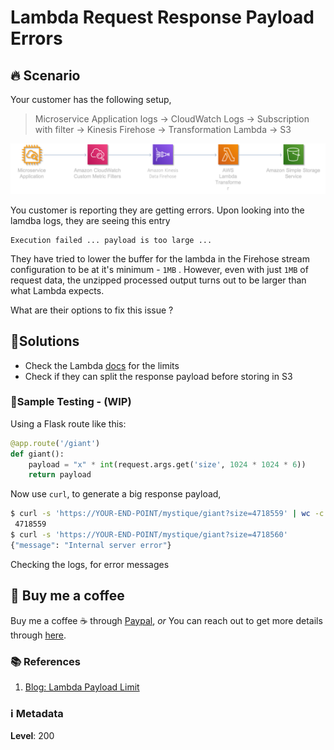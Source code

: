 # Lambda Request Response Payload Errors

## 🔥 Scenario

Your customer has the following setup,
> Microservice Application logs -> CloudWatch Logs -> Subscription with filter -> Kinesis Firehose -> Transformation Lambda -> S3

![miztiik_lambda_request_response_payload_errors](images/miztiik_lambda_request_response_payload_errors_02.png)

You customer is reporting they are getting errors. Upon looking into the lamdba logs, they are seeing this entry

```log
Execution failed ... payload is too large ...
```

They have tried to lower the buffer for the lambda in the Firehose stream configuration to be at it's minimum - `1MB` . However, even with just `1MB` of request data, the unzipped processed output turns out to be larger than what Lambda expects.

What are their options to fix this issue ?

## 🎯Solutions

- Check the Lambda [docs][1] for the limits
- Check if they can split the response payload before storing in S3

### 🧪Sample Testing - (WIP)

  Using a Flask route like this:

```py
@app.route('/giant')
def giant():
    payload = "x" * int(request.args.get('size', 1024 * 1024 * 6))
    return payload
```

Now use `curl`, to generate a big response payload,

```bash
$ curl -s 'https://YOUR-END-POINT/mystique/giant?size=4718559' | wc -c
 4718559
$ curl -s 'https://YOUR-END-POINT/mystique/giant?size=4718560'
{"message": "Internal server error"}
```

Checking the logs, for error messages

## 👋 Buy me a coffee

Buy me a coffee ☕ through [Paypal](https://paypal.me/valaxy), _or_ You can reach out to get more details through [here](https://youtube.com/c/valaxytechnologies/about).

### 📚 References

1. [Blog: Lambda Payload Limit](https://dev.to/theburningmonk/hit-the-6mb-lambda-payload-limit-here-s-what-you-can-do-2ea2)

### ℹ️ Metadata

**Level**: 200

[1]: https://docs.aws.amazon.com/lambda/latest/dg/gettingstarted-limits.html
